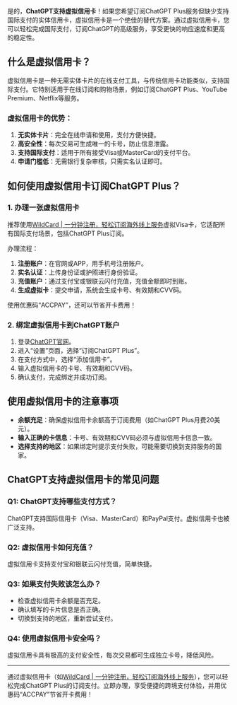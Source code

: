 是的，**ChatGPT支持虚拟信用卡**！如果您希望订阅ChatGPT Plus服务但缺少支持国际支付的实体信用卡，虚拟信用卡是一个绝佳的替代方案。通过虚拟信用卡，您可以轻松完成国际支付，订阅ChatGPT的高级服务，享受更快的响应速度和更高的稳定性。

## 什么是虚拟信用卡？

虚拟信用卡是一种无需实体卡片的在线支付工具，与传统信用卡功能类似，支持国际支付。它特别适用于在线订阅和购物场景，例如订阅ChatGPT Plus、YouTube Premium、Netflix等服务。

### 虚拟信用卡的优势：

1. **无实体卡片**：完全在线申请和使用，支付方便快捷。
2. **高安全性**：每次交易可生成唯一的卡号，防止信息泄露。
3. **支持国际支付**：适用于所有接受Visa或MasterCard的支付平台。
4. **申请门槛低**：无需银行复杂审核，只需实名认证即可。

## 如何使用虚拟信用卡订阅ChatGPT Plus？

### 1. 办理一张虚拟信用卡

推荐使用[WildCard | 一分钟注册，轻松订阅海外线上服务](https://bit.ly/bewildcard)虚拟Visa卡，它适配所有国际支付场景，包括ChatGPT Plus订阅。

办理流程：

1. **注册账户**：在官网或APP，用手机号注册账户。
2. **实名认证**：上传身份证或护照进行身份验证。
3. **充值账户**：通过支付宝或银联云闪付充值，充值金额即时到账。
4. **生成虚拟卡**：提交申请，系统会生成卡号、有效期和CVV码。

使用优惠码“ACCPAY”，还可以节省开卡费用！

### 2. 绑定虚拟信用卡到ChatGPT账户

1. 登录[ChatGPT官网](https://chat.openai.com/)。
2. 进入“设置”页面，选择“订阅ChatGPT Plus”。
3. 在支付方式中，选择“添加信用卡”。
4. 输入虚拟信用卡的卡号、有效期和CVV码。
5. 确认支付，完成绑定并成功订阅。

## 使用虚拟信用卡的注意事项

- **余额充足**：确保虚拟信用卡余额高于订阅费用（如ChatGPT Plus月费20美元）。
- **输入正确的卡信息**：卡号、有效期和CVV码必须与虚拟信用卡信息一致。
- **选择支持的地区**：如果绑定时提示支付失败，可能需要切换到支持服务的国家。

## ChatGPT支持虚拟信用卡的常见问题

### Q1: ChatGPT支持哪些支付方式？

ChatGPT支持国际信用卡（Visa、MasterCard）和PayPal支付。虚拟信用卡也被广泛支持。

### Q2: 虚拟信用卡如何充值？

虚拟信用卡支持支付宝和银联云闪付充值，简单快捷。

### Q3: 如果支付失败该怎么办？

- 检查虚拟信用卡余额是否充足。
- 确认填写的卡片信息是否正确。
- 切换到支持的地区，重新尝试支付。

### Q4: 使用虚拟信用卡安全吗？

虚拟信用卡具有极高的支付安全性，每次交易都可生成独立卡号，降低风险。

---

通过虚拟信用卡（如[WildCard | 一分钟注册，轻松订阅海外线上服务](https://bit.ly/bewildcard)），您可以轻松完成ChatGPT Plus的订阅支付。立即办理，享受便捷的跨境支付体验，并用优惠码“ACCPAY”节省开卡费用！